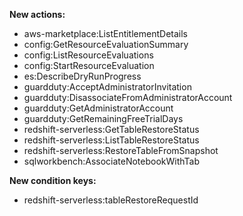**New actions:**

- aws-marketplace:ListEntitlementDetails
- config:GetResourceEvaluationSummary
- config:ListResourceEvaluations
- config:StartResourceEvaluation
- es:DescribeDryRunProgress
- guardduty:AcceptAdministratorInvitation
- guardduty:DisassociateFromAdministratorAccount
- guardduty:GetAdministratorAccount
- guardduty:GetRemainingFreeTrialDays
- redshift-serverless:GetTableRestoreStatus
- redshift-serverless:ListTableRestoreStatus
- redshift-serverless:RestoreTableFromSnapshot
- sqlworkbench:AssociateNotebookWithTab

**New condition keys:**

- redshift-serverless:tableRestoreRequestId
